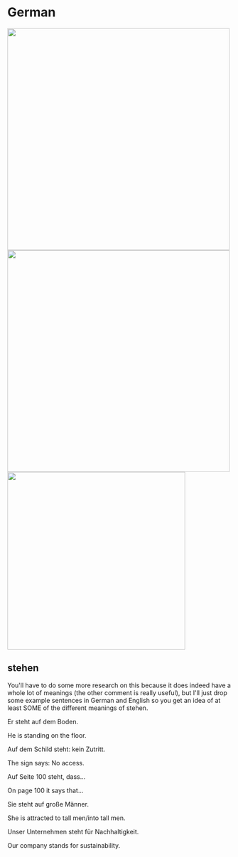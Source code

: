 # German

<img src="1.avif" style="width: 500px; height: auto;">
<img src="2.avif" style="width: 500px; height: auto;">
<img src="3.avif" style="width: 400px; height: auto;">

## stehen

You'll have to do some more research on this because it does indeed have a whole lot of meanings (the other comment is really useful), but I'll just drop some example sentences in German and English so you get an idea of at least SOME of the different meanings of stehen.

Er steht auf dem Boden.

He is standing on the floor.

Auf dem Schild steht: kein Zutritt.

The sign says: No access.

Auf Seite 100 steht, dass...

On page 100 it says that...

Sie steht auf große Männer.

She is attracted to tall men/into tall men.

Unser Unternehmen steht für Nachhaltigkeit.

Our company stands for sustainability.


